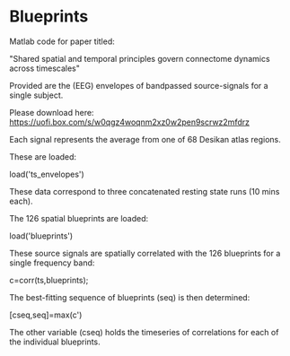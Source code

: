 # Blueprints

Matlab code for paper titled:

"Shared spatial and temporal principles govern connectome dynamics across timescales"

Provided are the (EEG) envelopes of bandpassed source-signals for a single subject.

Please download here: https://uofi.box.com/s/w0qgz4woqnm2xz0w2pen9scrwz2mfdrz

Each signal represents the average from one of 68 Desikan atlas regions.

These are loaded:

load('ts_envelopes')

These data correspond to three concatenated resting state runs (10 mins each).

The 126 spatial blueprints are loaded:

load('blueprints')

These source signals are spatially correlated with the 126 blueprints for a single frequency band:

c=corr(ts,blueprints);

The best-fitting sequence of blueprints (seq) is then determined:

[cseq,seq]=max(c')

The other variable (cseq) holds the timeseries of correlations for each of the individual blueprints.

